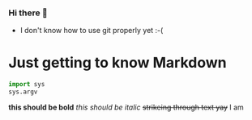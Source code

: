 ### Hi there 👋
- I don't know how to use git properly yet :-(

# Just getting to know Markdown
```python
import sys
sys.argv
```
**this should be bold**
*this should be italic*
~~strikeing through text yay~~
I am 
